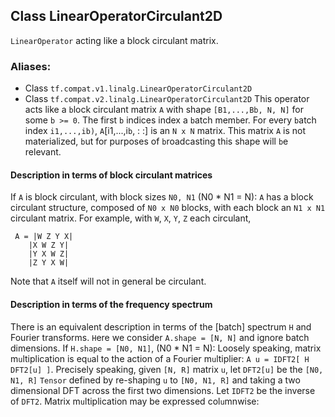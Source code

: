 ## Class LinearOperatorCirculant2D
`LinearOperator` acting like a block circulant matrix.
### Aliases:
- Class `tf.compat.v1.linalg.LinearOperatorCirculant2D`
- Class `tf.compat.v2.linalg.LinearOperatorCirculant2D`
This operator acts like a `b`lock circulant matrix `A` with shape `[B1,...,Bb, N, N]` for some `b >= 0`. The first `b` indices index a `b`atch mem`b`er. For every `b`atch index `i1,...,ib)`, `A`[i1,...,i`b`, : :] is an `N x N` matrix. This matrix `A` is not materialized, `b`ut for purposes of `b`roadcasting this shape will `b`e relevant.
#### Description in terms of block circulant matrices
If `A` is block circulant, with block sizes `N0, N1` (N0 * N1 = N): `A` has a block circulant structure, composed of `N0 x N0` blocks, with each block an `N1 x N1` circulant matrix.
For example, with `W`, `X`, `Y`, `Z` each circulant,

```
 A = |W Z Y X|
    |X W Z Y|
    |Y X W Z|
    |Z Y X W|
```
Note that `A` itself will not in general be circulant.
#### Description in terms of the frequency spectrum
There is an equivalent description in terms of the [batch] spectrum `H` and Fourier transforms. `H`ere we consider `A.shape = [N, N]` and ignore batch dimensions.
If `H.shape = [N0, N1]`, (N0 * N1 = N): Loosely speaking, matrix m`u`ltiplication is eq`u`al to the action of a Fo`u`rier m`u`ltiplier: `A u = IDFT2[ H DFT2[u] ]`. Precisely speaking, given `[N, R]` matrix `u`, let `DFT2[u]` be the `[N0, N1, R]` `Tensor` defined by re-shaping `u` to `[N0, N1, R]` and taking a two dimensional DFT across the first two dimensions. Let `IDFT2` be the inverse of `DFT2`. Matrix m`u`ltiplication may be expressed col`u`mnwise:
